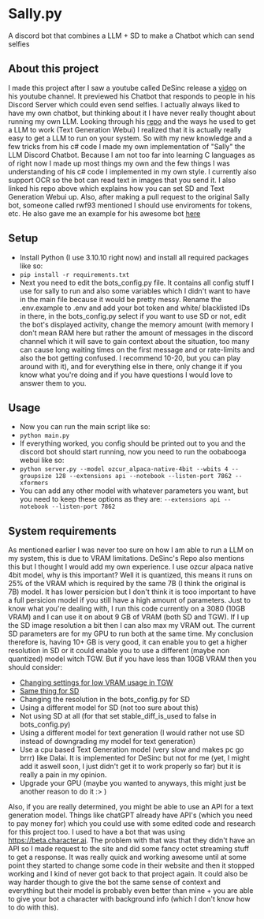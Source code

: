 # Sally.py

A discord bot that combines a LLM + SD to make a Chatbot which can send selfies

## About this project

I made this project after I saw a youtube called DeSinc release a [video](https://www.youtube.com/watch?v=KM4a7RGG270) on his youtube channel. It previewed his Chatbot that responds to people in his Discord Server which could even send selfies. I actually always liked to have my own chatbot, but thinking about it I have never really thought about running my own LLM. Looking through his [repo](https://github.com/DeSinc/SallyBot) and the ways he used to get a LLM to work (Text Generation Webui) I realized that it is actually really easy to get a LLM to run on your system. So with my new knowledge and a few tricks from his c# code I made my own implementation of "Sally" the LLM Discord Chatbot. Because I am not too far into learning C languages as of right now I made up most things my own and the few things I was understanding of his c# code I implemented in my own style. I currently also support OCR so the bot can read text in images that you send it. I also linked his repo above which explains how you can set SD and Text Generation Webui up. Also, after making a pull request to the original Sally bot, someone called rwf93 mentioned I should use enviroments for tokens, etc. He also gave me an example for his awesome bot [here](https://github.com/rwf93/carlbot)

## Setup

- Install Python (I use 3.10.10 right now) and install all required packages like so:
- ```pip install -r requirements.txt```
- Next you need to edit the bots_config.py file. It contains all config stuff I use for sally to run and also some variables which I didn't want to have in the main file because it would be pretty messy. Rename the .env.example to .env and add your bot token and white/ blacklisted IDs in there, in the bots_config.py select if you want to use SD or not, edit the bot's displayed activity, change the memory amount (with memory I don't mean RAM here but rather the amount of messages in the discord channel which it will save to gain context about the situation, too many can cause long waiting times on the first message and or rate-limits and also the bot getting confused. I recommend 10-20, but you can play around with it), and for everything else in there, only change it if you know what you're doing and if you have questions I would love to answer them to you.

## Usage

- Now you can run the main script like so:
- ```python main.py```
- If everything worked, you config should be printed out to you and the discord bot should start running, now you need to run the oobabooga webui like so:
- ```python server.py --model ozcur_alpaca-native-4bit --wbits 4 --groupsize 128 --extensions api --notebook --listen-port 7862 --xformers```
- You can add any other model with whatever parameters you want, but you need to keep these options as they are: ```--extensions api --notebook --listen-port 7862```

## System requirements

As mentioned earlier I was never too sure on how I am able to run a LLM on my system, this is due to VRAM limitations. DeSinc's Repo also mentions this but I thought I would add my own experience. I use ozcur alpaca native 4bit model, why is this important? Well it is quantized, this means it runs on 25% of the VRAM which is required by the same 7B (I think the original is 7B) model. It has lower persicion but I don't think it is tooo important to have a full persicion model if you still have a high amount of parameters. Just to know what you're dealing with, I run this code currently on a 3080 (10GB VRAM) and I can use it on about 9 GB of VRAM (both SD and TGW). If I up the SD image resolution a bit then I can also max my VRAM out. The current SD parameters are for my GPU to run both at the same time. My conclusion therefore is, having 10+ GB is very good, it can enable you to get a higher resolution in SD or it could enable you to use a different (maybe non quantized) model witch TGW. But if you have less than 10GB VRAM then you should consider:

- [Changing settings for low VRAM usage in TGW](https://github.com/oobabooga/text-generation-webui/blob/main/docs/Low-VRAM-guide.md)
- [Same thing for SD](https://github.com/AUTOMATIC1111/stable-diffusion-webui/wiki/Optimizations)
- Changing the resolution in the bots_config.py for SD
- Using a different model for SD (not too sure about this)
- Not using SD at all (for that set stable_diff_is_used to false in bots_config.py)
- Using a different model for text generation (I would rather not use SD instead of downgrading my model for text generation)
- Use a cpu based Text Generation model (very slow and makes pc go brrr) like Dalai. It is implemented for DeSinc but not for me (yet, I might add it aswell soon, I just didn't get it to work properly so far) but it is really a pain in my opinion.
- Upgrade your GPU (maybe you wanted to anyways, this might just be another reason to do it :> )

Also, if you are really determined, you might be able to use an API for a text generation model. Things like chatGPT already have API's (which you need to pay money for) which you could use with some edited code and research for this project too. I used to have a bot that was using <https://beta.character.ai>. The problem with that was that they didn't have an API so I made request to the site and did some fancy octet streaming stuff to get a response. It was really quick and working awesome until at some point they started to change some code in their website and then it stopped working and I kind of never got back to that project again. It could also be way harder though to give the bot the same sense of context and everything but their model is probably even better than mine + you are able to give your bot a character with background info (which I don't know how to do with this).

